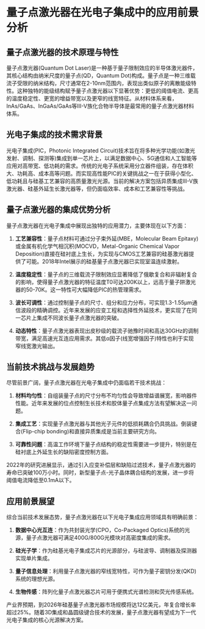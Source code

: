 # 量子点激光器在光电子集成中的应用前景分析

## 量子点激光器的技术原理与特性

量子点激光器(Quantum Dot Laser)是一种基于量子限制效应的半导体激光器件，其核心结构由纳米尺度的量子点(QD，Quantum Dot)构成。量子点是一种三维载流子受限的纳米结构，尺寸通常在2-10nm范围内，表现出类似原子的离散能级特性。这种独特的能级结构赋予量子点激光器以下显著优势：更低的阈值电流、更高的温度稳定性、更宽的增益带宽以及更窄的线宽特征。从材料体系来看，InAs/GaAs、InGaAs/GaAs等III-V族化合物半导体是最常用的量子点激光器材料体系。

## 光电子集成的技术需求背景

光电子集成(PIC，Photonic Integrated Circuit)技术旨在将多种光学功能(如激光发射、调制、探测等)集成到单一芯片上，以满足数据中心、5G通信和人工智能等应用对高带宽、低功耗的需求。传统的光电子系统采用分立器件组装，存在体积大、功耗高、成本高等问题。而实现高性能PIC的关键挑战之一在于获得小型化、低功耗且与硅基工艺兼容的高质量激光光源。当前的解决方案包括异质集成III-V族激光器、硅基外延生长激光器等，但仍面临效率、成本和工艺兼容性等挑战。

## 量子点激光器的集成优势分析

量子点激光器在光电子集成中展现出独特的应用潜力，主要体现在以下方面：

1. **工艺兼容性**：量子点材料可通过分子束外延(MBE，Molecular Beam Epitaxy)或金属有机化学气相沉积(MOCVD，Metal-Organic Chemical Vapor Deposition)直接在硅衬底上生长，为实现与CMOS工艺兼容的硅基激光器提供了可能。2018年Intel展示的硅基量子点激光器已实现室温连续激射。

2. **温度稳定性**：量子点的三维载流子限制效应显著降低了俄歇复合和非辐射复合的影响，使得量子点激光器的特征温度T0可达200K以上，远高于量子阱激光器的50-70K。这一特性可大幅降低PIC的热管理需求。

3. **波长可调性**：通过控制量子点的尺寸、组分和应力分布，可实现1.3-1.55μm通信波段的精确调控。近年来发展的应变工程和选择性外延技术，更实现了在同一芯片上集成不同波长量子点激光器的突破。

4. **动态特性**：量子点激光器表现出皮秒级的载流子驰豫时间和高达30GHz的调制带宽，满足高速光互连应用需求。其低α因子(线宽增强因子)特性也利于实现窄线宽激光输出。

## 当前技术挑战与发展趋势

尽管前景广阔，量子点激光器在光电子集成中仍面临若干技术挑战：

1. **材料均匀性**：自组装量子点的尺寸分布不均匀性会导致增益谱展宽，影响器件性能。近年来发展的位点控制生长技术和胶体量子点集成方法有望解决这一问题。

2. **集成工艺**：实现量子点激光器与其他光子元件的低损耗耦合仍具挑战。倒装键合(Flip-chip bonding)和直接异质集成是当前主要研究方向。

3. **可靠性问题**：高温工作环境下量子点结构的稳定性需要进一步提升，特别是在硅衬底上外延生长的缺陷密度控制方面。

2022年的研究进展显示，通过引入应变补偿层和缺陷过滤技术，量子点激光器的寿命已突破100万小时。同时，新型量子点-光子晶体耦合结构的发展，进一步将阈值电流降低至0.1mA以下。

## 应用前景展望

综合当前技术发展态势，量子点激光器在以下光电子集成应用领域具有明确前景：

1. **数据中心光互连**：作为共封装光学(CPO，Co-Packaged Optics)系统的光源，量子点激光器可满足400G/800G光模块对高密度集成的需求。

2. **硅光子学**：作为硅基光电子集成芯片的光源部分，与硅波导、调制器及探测器实现单片集成。

3. **量子信息处理**：利用量子点激光器的窄线宽特性，可作为量子密钥分发(QKD)系统的理想光源。

4. **生物传感**：阵列化量子点激光器芯片可用于便携式光谱检测和荧光传感系统。

产业界预期，到2026年硅基量子点激光器市场规模将达12亿美元，年复合增长率超过25%。随着3D集成和晶圆级键合技术的发展，量子点激光器有望成为下一代光电子集成的核心光源解决方案。